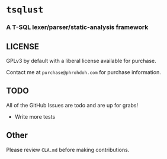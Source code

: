 # `tsqlust`

### A T-SQL lexer/parser/static-analysis framework

## LICENSE

GPLv3 by default with a liberal license available for purchase.

Contact me at `purchase@phrohdoh.com` for purchase information.

## TODO

All of the GitHub Issues are todo and are up for grabs!

* Write more tests

## Other

Please review `CLA.md` before making contributions.